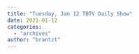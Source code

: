 ```yaml
---
title: "Tuesday, Jan 12 TBTV Daily Show"
date: 2021-01-12
categories: 
  - "archives"
author: "brantzt"
---
```



